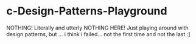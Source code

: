 # c-Design-Patterns-Playground

NOTHING!
Literally and utterly NOTHING HERE!
Just playing around with design patterns, but ... i think i failed... not the first time and not the last :]

